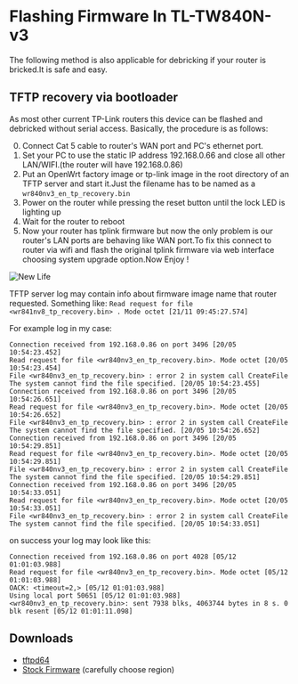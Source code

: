 
# Flashing Firmware In TL-TW840N-v3
The following method is also applicable for debricking if your router is bricked.It is safe and easy.

## TFTP recovery via bootloader

As most other current TP-Link routers this device can be flashed and debricked without serial access. Basically, the procedure is as follows:

   0. Connect Cat 5 cable to router's WAN port and PC's ethernet port.
   1. Set your PC to use the static IP address 192.168.0.66 and close all other LAN/WIFI.(the router will have 192.168.0.86)
   2. Put an OpenWrt factory image or tp-link image in the root directory of an TFTP server and start it.Just the filename has to be named as a `wr840nv3_en_tp_recovery.bin`
   3. Power on the router while pressing the reset button until the lock LED is lighting up
   4. Wait for the router to reboot
   5. Now your router has tplink firmware but now the only problem is our router's LAN ports are behaving like WAN port.To fix this connect to router via wifi and flash the original tplink firmware via web interface choosing system upgrade option.Now Enjoy ! 
   
   ![New Life](https://image.ibb.co/dx4Gko/IMG_20180520_232938.jpg)

TFTP server log may contain info about firmware image name that router requested. Something like: `Read request for file <wr841nv8_tp_recovery.bin> . Mode octet [21/11 09:45:27.574] `

For example log in my case:
```
Connection received from 192.168.0.86 on port 3496 [20/05 10:54:23.452]
Read request for file <wr840nv3_en_tp_recovery.bin>. Mode octet [20/05 10:54:23.454]
File <wr840nv3_en_tp_recovery.bin> : error 2 in system call CreateFile The system cannot find the file specified. [20/05 10:54:23.455]
Connection received from 192.168.0.86 on port 3496 [20/05 10:54:26.651]
Read request for file <wr840nv3_en_tp_recovery.bin>. Mode octet [20/05 10:54:26.652]
File <wr840nv3_en_tp_recovery.bin> : error 2 in system call CreateFile The system cannot find the file specified. [20/05 10:54:26.652]
Connection received from 192.168.0.86 on port 3496 [20/05 10:54:29.851]
Read request for file <wr840nv3_en_tp_recovery.bin>. Mode octet [20/05 10:54:29.851]
File <wr840nv3_en_tp_recovery.bin> : error 2 in system call CreateFile The system cannot find the file specified. [20/05 10:54:29.851]
Connection received from 192.168.0.86 on port 3496 [20/05 10:54:33.051]
Read request for file <wr840nv3_en_tp_recovery.bin>. Mode octet [20/05 10:54:33.051]
File <wr840nv3_en_tp_recovery.bin> : error 2 in system call CreateFile The system cannot find the file specified. [20/05 10:54:33.051]
```

on success your log may look like this:
```
Connection received from 192.168.0.86 on port 4028 [05/12 01:01:03.988]
Read request for file <wr840nv3_en_tp_recovery.bin>. Mode octet [05/12 01:01:03.988]
OACK: <timeout=2,> [05/12 01:01:03.988]
Using local port 50651 [05/12 01:01:03.988]
<wr840nv3_en_tp_recovery.bin>: sent 7938 blks, 4063744 bytes in 8 s. 0 blk resent [05/12 01:01:11.098]
```
## Downloads
- [tftpd64](https://bitbucket.org/phjounin/tftpd64/wiki/Download%20Tftpd64)
- [Stock Firmware](https://www.tp-link.com/in/download/TL-WR840N_V3.html) (carefully choose region)



